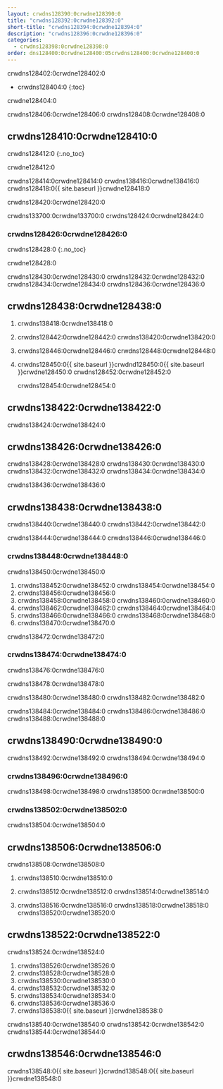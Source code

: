 ```yaml
---
layout: crwdns128390:0crwdne128390:0
title: "crwdns128392:0crwdne128392:0"
short-title: "crwdns128394:0crwdne128394:0"
description: "crwdns128396:0crwdne128396:0"
categories:
  - crwdns128398:0crwdne128398:0
order: dns128400:0crwdne128400:05crwdns128400:0crwdne128400:0
---
```

crwdns128402:0crwdne128402:0

* crwdns128404:0
{:toc}

crwdne128404:0

crwdns128406:0crwdne128406:0 crwdns128408:0crwdne128408:0

## crwdns128410:0crwdne128410:0

crwdns128412:0
{:.no_toc}

crwdne128412:0

crwdns128414:0crwdne128414:0 crwdns138416:0crwdne138416:0 crwdns128418:0{{ site.baseurl }}crwdne128418:0

crwdns128420:0crwdne128420:0

crwdns133700:0crwdne133700:0 crwdns128424:0crwdne128424:0

### crwdns128426:0crwdne128426:0

crwdns128428:0
{:.no_toc}

crwdne128428:0

crwdns128430:0crwdne128430:0 crwdns128432:0crwdne128432:0 crwdns128434:0crwdne128434:0 crwdns128436:0crwdne128436:0

## crwdns128438:0crwdne128438:0

1. crwdns138418:0crwdne138418:0

2. crwdns128442:0crwdne128442:0 crwdns138420:0crwdne138420:0

3. crwdns128446:0crwdne128446:0 crwdns128448:0crwdne128448:0

4. crwdns128450:0{{ site.baseurl }}crwdnd128450:0{{ site.baseurl }}crwdne128450:0 crwdns128452:0crwdne128452:0

    crwdns128454:0crwdne128454:0
    

## crwdns138422:0crwdne138422:0

crwdns138424:0crwdne138424:0

## crwdns138426:0crwdne138426:0

crwdns138428:0crwdne138428:0 crwdns138430:0crwdne138430:0 crwdns138432:0crwdne138432:0 crwdns138434:0crwdne138434:0

crwdns138436:0crwdne138436:0

## crwdns138438:0crwdne138438:0

crwdns138440:0crwdne138440:0 crwdns138442:0crwdne138442:0

crwdns138444:0crwdne138444:0 crwdns138446:0crwdne138446:0

### crwdns138448:0crwdne138448:0

crwdns138450:0crwdne138450:0

1. crwdns138452:0crwdne138452:0 crwdns138454:0crwdne138454:0
2. crwdns138456:0crwdne138456:0
3. crwdns138458:0crwdne138458:0 crwdns138460:0crwdne138460:0
4. crwdns138462:0crwdne138462:0 crwdns138464:0crwdne138464:0
5. crwdns138466:0crwdne138466:0 crwdns138468:0crwdne138468:0
6. crwdns138470:0crwdne138470:0

crwdns138472:0crwdne138472:0

### crwdns138474:0crwdne138474:0

crwdns138476:0crwdne138476:0

crwdns138478:0crwdne138478:0

crwdns138480:0crwdne138480:0 crwdns138482:0crwdne138482:0

crwdns138484:0crwdne138484:0 crwdns138486:0crwdne138486:0 crwdns138488:0crwdne138488:0

## crwdns138490:0crwdne138490:0

crwdns138492:0crwdne138492:0 crwdns138494:0crwdne138494:0

### crwdns138496:0crwdne138496:0

crwdns138498:0crwdne138498:0 crwdns138500:0crwdne138500:0

### crwdns138502:0crwdne138502:0

crwdns138504:0crwdne138504:0

## crwdns138506:0crwdne138506:0

crwdns138508:0crwdne138508:0

1. crwdns138510:0crwdne138510:0

2. crwdns138512:0crwdne138512:0 crwdns138514:0crwdne138514:0

3. crwdns138516:0crwdne138516:0 crwdns138518:0crwdne138518:0 crwdns138520:0crwdne138520:0

## crwdns138522:0crwdne138522:0

crwdns138524:0crwdne138524:0

1. crwdns138526:0crwdne138526:0
2. crwdns138528:0crwdne138528:0
3. crwdns138530:0crwdne138530:0
4. crwdns138532:0crwdne138532:0
5. crwdns138534:0crwdne138534:0
6. crwdns138536:0crwdne138536:0
7. crwdns138538:0{{ site.baseurl }}crwdne138538:0

crwdns138540:0crwdne138540:0 crwdns138542:0crwdne138542:0 crwdns138544:0crwdne138544:0

## crwdns138546:0crwdne138546:0

crwdns138548:0{{ site.baseurl }}crwdnd138548:0{{ site.baseurl }}crwdne138548:0